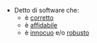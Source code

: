 - Detto di software che:
	- è [corretto]([[Correttezza]])
	- è [affidabile]([[Affidabilità]])
	- è [innocuo]([[Safety]]) e/o [robusto]([[Robustezza]])
